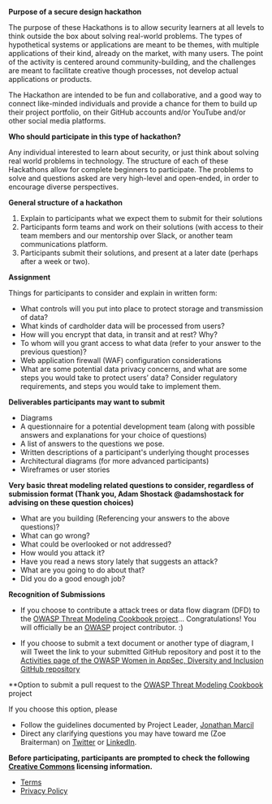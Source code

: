 **Purpose of a secure design hackathon**

The purpose of these Hackathons is to allow security learners at all levels to think outside the box about solving real-world problems. The types of hypothetical systems or applications are meant to be themes, with multiple applications of their kind, already on the market, with many users. The point of the activity is centered around community-building, and the challenges are meant to facilitate creative though processes, not develop actual applications or products.

The Hackathon are intended to be fun and collaborative, and a good way to connect like-minded individuals and provide a chance for them to build up their project portfolio, on their GitHub accounts and/or YouTube and/or other social media platforms. 


**Who should participate in this type of hackathon?**

Any individual interested to learn about security, or just think about solving real world problems in technology. The structure of each of these Hackathons allow for complete beginners to participate. The problems to solve and questions asked are very high-level and open-ended, in order to encourage diverse perspectives. 


**General structure of a hackathon**

1. Explain to participants what we expect them to submit for their solutions
2. Participants form teams and work on their solutions (with access to their team members and our mentorship over Slack, or another team communications platform.
3. Participants submit their solutions, and present at a later date (perhaps after a week or two). 


**Assignment**   

Things for participants to consider and explain in written form:

* What controls will you put into place to protect storage and transmission of data?
* What kinds of cardholder data will be processed from users?
* How will you encrypt that data, in transit and at rest? Why?
* To whom will you grant access to what data (refer to your answer to the previous question)?
* Web application firewall (WAF) configuration considerations
* What are some potential data privacy concerns, and what are some steps you would take to protect users’ data? Consider regulatory requirements, and steps you would take to implement them.


**Deliverables participants may want to submit**

* Diagrams 
* A questionnaire for a potential development team (along with possible answers and explanations for your choice of questions)
* A list of answers to the questions we pose. 
* Written descriptions of a participant's underlying thought processes
* Architectural diagrams (for more advanced participants)
* Wireframes or user stories 


**Very basic threat modeling related questions to consider, regardless of submission format (Thank you, Adam Shostack @adamshostack for advising on these question choices)**

* What are you building (Referencing your answers to the above questions)?
* What can go wrong?
* What could be overlooked or not addressed?
* How would you attack it?
* Have you read a news story lately that suggests an attack?
* What are you going to do about that?
* Did you do a good enough job?

**Recognition of Submissions**

* If you choose to contribute a attack trees or data flow diagram (DFD) to the [OWASP Threat Modeling Cookbook project](https://github.com/OWASP/threat-model-cookbook)... Congratulations! You will officially be an [OWASP](https://owasp.org) project contributor. :)

* If you choose to submit a text document or another type of diagram, I will Tweet the link to your submitted GitHub repository and post it to the [Activities page of the OWASP Women in AppSec, Diversity and Inclusion GitHub repository](https://github.com/OWASP/www-committee-wia/blob/master/tab_activities.md)



**Option to submit a pull request to the [OWASP Threat Modeling Cookbook](https://github.com/OWASP/threat-model-cookbook) project

If you choose this option, please

* Follow the guidelines documented by Project Leader, [Jonathan Marcil](https://twitter.com/jonathanmarcil)
* Direct any clarifying questions you may have toward me (Zoe Braiterman) on [Twitter](https://twitter.com/zbraiterman) or [LinkedIn](https://www.linkedin.com/in/zoebraiterman/).


**Before participating, participants are prompted to check the following [Creative Commons](https://creativecommons.org) licensing information.**

* [Terms](https://creativecommons.org/terms/)
* [Privacy Policy](https://creativecommons.org/privacy/)
